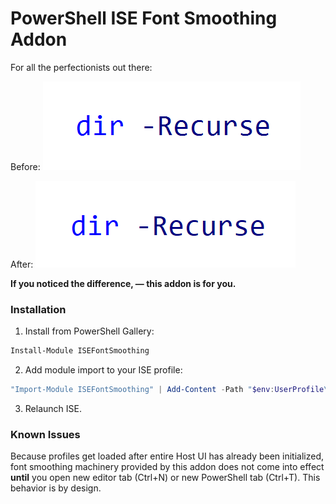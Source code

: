 ﻿# PowerShell ISE Font Smoothing Addon

For all the perfectionists out there:

Before:
![before][]

After:
![after][]

**If you noticed the difference, — this addon is for you.**

[before]: assets/Before.png
[after]: assets/After.png

### Installation

1. Install from PowerShell Gallery:

```powershell
Install-Module ISEFontSmoothing
```

2. Add module import to your ISE profile:

```powershell
"Import-Module ISEFontSmoothing" | Add-Content -Path "$env:UserProfile\Documents\WindowsPowerShell\Microsoft.PowerShellISE_profile.ps1"
```

3. Relaunch ISE.

### Known Issues

Because profiles get loaded after entire Host UI has already been initialized, font smoothing machinery provided by this addon does not come into effect **until** you open new editor tab (Ctrl+N) or new PowerShell tab (Ctrl+T).
This behavior is by design.
